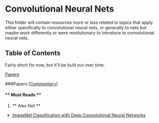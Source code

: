 # Convolutional Neural Nets 

This folder will contain resources more or less related to topics that apply either specifically to convolutional neural nets, or generally to nets but maybe work differently or were revolutionary to introduce to convolutional neural nets.

## Table of Contents

Fairly short for now, but it'll be built out over time. 

[Papers](#papers-commentary)

###Papers [[Commentary](papers_commentary)]

#### ** Must Reads ** 

 1. ** Alex Net ** 

   * [ImageNet Classification with Deep Convolutional Neural Networks](http://papers.nips.cc/paper/4824-imagenet-classification-with-deep-convolutional-neural-networks.pdf)

